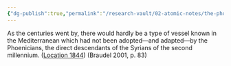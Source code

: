```yaml
---
{"dg-publish":true,"permalink":"/research-vault/02-atomic-notes/the-phoenicians-had-ties-to-every-type-of-boat-style-in-the-mediterranean/"}
---
```


As the centuries went by, there would hardly be a type of vessel known in the Mediterranean which had not been adopted—and adapted—by the Phoenicians, the direct descendants of the Syrians of the second millennium. ([Location 1844](https://readwise.io/to_kindle?action=open&asin=B004FEFSCC&location=1844)) (Braudel 2001, p. 83)